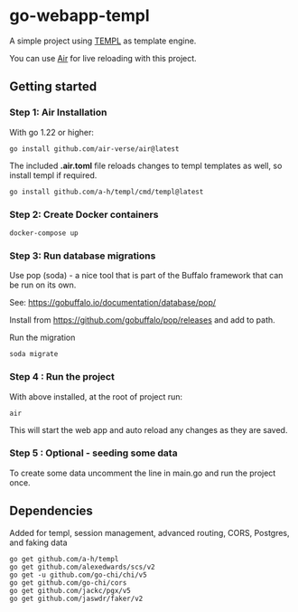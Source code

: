 # go-webapp-templ
A simple project using [TEMPL](https://templ.guide) as template engine.

You can use [Air](https://github.com/air-verse/air) for live reloading with this project.

## Getting started

### Step 1: Air Installation

With go 1.22 or higher:
```
go install github.com/air-verse/air@latest
```

The included **.air.toml** file reloads changes to templ templates as well, so install templ if required.
```
go install github.com/a-h/templ/cmd/templ@latest
```

### Step 2: Create Docker containers
```
docker-compose up
```

### Step 3: Run database migrations
Use pop (soda) - a nice tool that is part of the Buffalo framework that can be run on its own. 

See: https://gobuffalo.io/documentation/database/pop/

Install from https://github.com/gobuffalo/pop/releases and add to path.

Run the migration
```
soda migrate
```

### Step 4 : Run the project
With above installed, at the root of project run:
```
air
```
This will start the web app and auto reload any changes as they are saved.

### Step 5 : Optional - seeding some data
To create some data uncomment the line in main.go and run the project once.

## Dependencies
Added for templ, session management, advanced routing, CORS, Postgres, and faking data

```
go get github.com/a-h/templ
go get github.com/alexedwards/scs/v2
go get -u github.com/go-chi/chi/v5
go get github.com/go-chi/cors
go get github.com/jackc/pgx/v5
go get github.com/jaswdr/faker/v2
```



